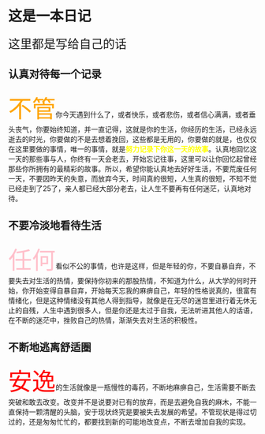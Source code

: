 # 这是一本日记

<font size=5>这里都是写给自己的话</font>

## 认真对待每一个记录

<font size=12 color=orange>不管</font>你今天遇到什么了，或者快乐，或者悲伤，或者信心满满，或者垂头丧气，你要始终知道，并一直记得，这就是你的生活，你经历的生活，已经永远逝去的时光，你要做的不是去想着挽回，这些都是无用的，你要做的就是，也仅仅在这里要做的事情，唯一的事情，就是<font color=yellow>**努力记录下你这一天的故事**</font>。认真地回忆这一天的那些事与人，你终有一天会老去，开始忘记往事，这里可以让你回忆起曾经那些你所拥有的最精彩的故事。所以，希望你能认真地去好好生活，不要荒废任何一天，不要因昨天的失意，而放弃今天，时间真的很短，人生真的很短，不知不觉已经走到了25了，亲人都已经大部分老去，让人生不要再有任何迷茫，认真地对待。

## 不要冷淡地看待生活

<font size=12 color=pink>任何</font>看似不公的事情，也许是这样，但是年轻的你，不要自暴自弃，不要失去对生活的热情，要保持你初来的那股热情，不知道为什么，从大学的何时开始，你开始变得自暴自弃，开始每天忘我的麻痹自己，年轻的性格说真的，很富有情绪化，但是这种情绪没有其他人得到指导，就像是在无尽的迷宫里进行着无休无止的自残，人生中遇到很多人，但是你还是太过于自我，无法听进其他人的话语，在不断的迷茫中，挫败自己的热情，渐渐失去对生活的积极性。

## 不断地逃离舒适圈



<font size=12 color=red>安逸</font>的生活就像是一瓶慢性的毒药，不断地麻痹自己，生活需要不断去突破和敢去改变。改变并不是说要对已有的放弃，而是去避免自我的麻木，不能一直保持一颗清醒的头脑，安于现状终究是要被失去发展的希望。不管现状是得过切过的，还是匆匆忙忙的，都要找到新的可能地改变点，不断去增加自我的实现。
